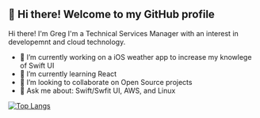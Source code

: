
<h2 align="left">👋 Hi there! Welcome to my GitHub profile</h3>

Hi there! I'm Greg I'm a Technical Services Manager with an interest in developemnt and cloud technology.

- 🔭 I’m currently working on a iOS weather app to increase my knowlege of Swift UI
- 🌱 I’m currently learning React
- 👯 I’m looking to collaborate on Open Source projects
- 💬 Ask me about: Swift/Swfit UI, AWS, and Linux

[![Top Langs](https://github-readme-stats.vercel.app/api/top-langs/?username=gzuckerman&layout=compact&icon_color=805AD5&text_color=718096&bg_color=ffffff00&hide_border=true&langs_count=4&hide=Blade)](https://www.gzuckerman.dev)
